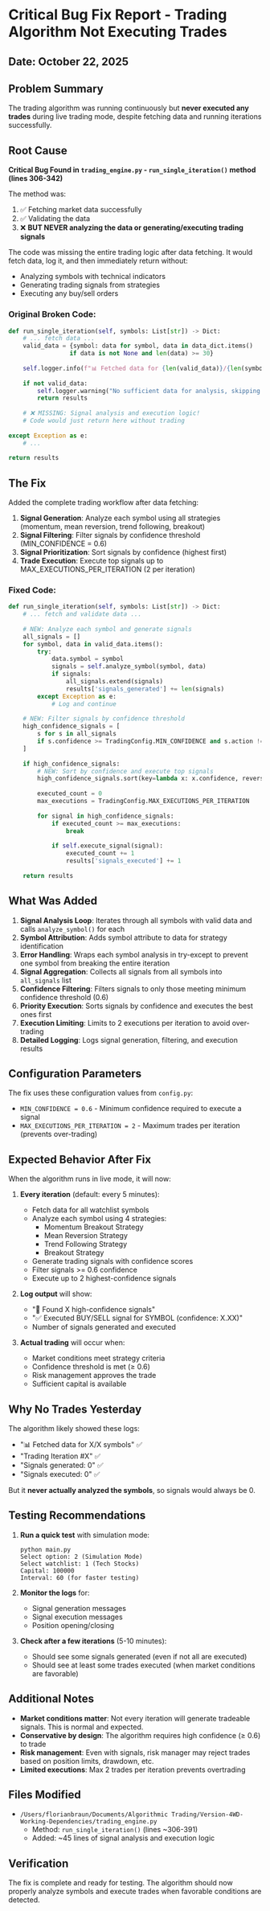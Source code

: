 # Critical Bug Fix Report - Trading Algorithm Not Executing Trades

## Date: October 22, 2025

## Problem Summary
The trading algorithm was running continuously but **never executed any trades** during live trading mode, despite fetching data and running iterations successfully.

## Root Cause
**Critical Bug Found in `trading_engine.py` - `run_single_iteration()` method (lines 306-342)**

The method was:
1. ✅ Fetching market data successfully
2. ✅ Validating the data
3. ❌ **BUT NEVER analyzing the data or generating/executing trading signals**

The code was missing the entire trading logic after data fetching. It would fetch data, log it, and then immediately return without:
- Analyzing symbols with technical indicators
- Generating trading signals from strategies
- Executing any buy/sell orders

### Original Broken Code:
```python
def run_single_iteration(self, symbols: List[str]) -> Dict:
    # ... fetch data ...
    valid_data = {symbol: data for symbol, data in data_dict.items() 
                 if data is not None and len(data) >= 30}
    
    self.logger.info(f"📊 Fetched data for {len(valid_data)}/{len(symbols)} symbols")
    
    if not valid_data:
        self.logger.warning("No sufficient data for analysis, skipping this iteration")
        return results
    
    # ❌ MISSING: Signal analysis and execution logic!
    # Code would just return here without trading
    
except Exception as e:
    # ...
    
return results
```

## The Fix

Added the complete trading workflow after data fetching:

1. **Signal Generation**: Analyze each symbol using all strategies (momentum, mean reversion, trend following, breakout)
2. **Signal Filtering**: Filter signals by confidence threshold (MIN_CONFIDENCE = 0.6)
3. **Signal Prioritization**: Sort signals by confidence (highest first)
4. **Trade Execution**: Execute top signals up to MAX_EXECUTIONS_PER_ITERATION (2 per iteration)

### Fixed Code:
```python
def run_single_iteration(self, symbols: List[str]) -> Dict:
    # ... fetch and validate data ...
    
    # NEW: Analyze each symbol and generate signals
    all_signals = []
    for symbol, data in valid_data.items():
        try:
            data.symbol = symbol
            signals = self.analyze_symbol(symbol, data)
            if signals:
                all_signals.extend(signals)
                results['signals_generated'] += len(signals)
        except Exception as e:
            # Log and continue
            
    # NEW: Filter signals by confidence threshold
    high_confidence_signals = [
        s for s in all_signals 
        if s.confidence >= TradingConfig.MIN_CONFIDENCE and s.action != "HOLD"
    ]
    
    if high_confidence_signals:
        # NEW: Sort by confidence and execute top signals
        high_confidence_signals.sort(key=lambda x: x.confidence, reverse=True)
        
        executed_count = 0
        max_executions = TradingConfig.MAX_EXECUTIONS_PER_ITERATION
        
        for signal in high_confidence_signals:
            if executed_count >= max_executions:
                break
            
            if self.execute_signal(signal):
                executed_count += 1
                results['signals_executed'] += 1
    
    return results
```

## What Was Added

1. **Signal Analysis Loop**: Iterates through all symbols with valid data and calls `analyze_symbol()` for each
2. **Symbol Attribution**: Adds symbol attribute to data for strategy identification
3. **Error Handling**: Wraps each symbol analysis in try-except to prevent one symbol from breaking the entire iteration
4. **Signal Aggregation**: Collects all signals from all symbols into `all_signals` list
5. **Confidence Filtering**: Filters signals to only those meeting minimum confidence threshold (0.6)
6. **Priority Execution**: Sorts signals by confidence and executes the best ones first
7. **Execution Limiting**: Limits to 2 executions per iteration to avoid over-trading
8. **Detailed Logging**: Logs signal generation, filtering, and execution results

## Configuration Parameters

The fix uses these configuration values from `config.py`:
- `MIN_CONFIDENCE = 0.6` - Minimum confidence required to execute a signal
- `MAX_EXECUTIONS_PER_ITERATION = 2` - Maximum trades per iteration (prevents over-trading)

## Expected Behavior After Fix

When the algorithm runs in live mode, it will now:

1. **Every iteration** (default: every 5 minutes):
   - Fetch data for all watchlist symbols
   - Analyze each symbol using 4 strategies:
     - Momentum Breakout Strategy
     - Mean Reversion Strategy  
     - Trend Following Strategy
     - Breakout Strategy
   - Generate trading signals with confidence scores
   - Filter signals >= 0.6 confidence
   - Execute up to 2 highest-confidence signals

2. **Log output** will show:
   - "🎯 Found X high-confidence signals"
   - "✅ Executed BUY/SELL signal for SYMBOL (confidence: X.XX)"
   - Number of signals generated and executed

3. **Actual trading** will occur when:
   - Market conditions meet strategy criteria
   - Confidence threshold is met (≥ 0.6)
   - Risk management approves the trade
   - Sufficient capital is available

## Why No Trades Yesterday

The algorithm likely showed these logs:
- "📊 Fetched data for X/X symbols" ✅
- "Trading Iteration #X" ✅  
- "Signals generated: 0" ✅
- "Signals executed: 0" ✅

But it **never actually analyzed the symbols**, so signals would always be 0.

## Testing Recommendations

1. **Run a quick test** with simulation mode:
   ```
   python main.py
   Select option: 2 (Simulation Mode)
   Select watchlist: 1 (Tech Stocks)
   Capital: 100000
   Interval: 60 (for faster testing)
   ```

2. **Monitor the logs** for:
   - Signal generation messages
   - Signal execution messages
   - Position opening/closing

3. **Check after a few iterations** (5-10 minutes):
   - Should see some signals generated (even if not all are executed)
   - Should see at least some trades executed (when market conditions are favorable)

## Additional Notes

- **Market conditions matter**: Not every iteration will generate tradeable signals. This is normal and expected.
- **Conservative by design**: The algorithm requires high confidence (≥ 0.6) to trade
- **Risk management**: Even with signals, risk manager may reject trades based on position limits, drawdown, etc.
- **Limited executions**: Max 2 trades per iteration prevents overtrading

## Files Modified

- `/Users/florianbraun/Documents/Algorithmic Trading/Version-4WD-Working-Dependencies/trading_engine.py`
  - Method: `run_single_iteration()` (lines ~306-391)
  - Added: ~45 lines of signal analysis and execution logic

## Verification

The fix is complete and ready for testing. The algorithm should now properly analyze symbols and execute trades when favorable conditions are detected.
